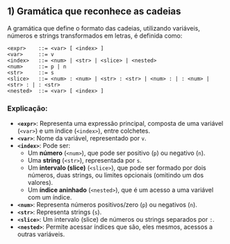
## 1) **Gramática que reconhece as cadeias**

A gramática que define o formato das cadeias, utilizando variáveis, números e strings transformados em letras, é definida como:

```bnf
<expr>    ::= <var> [ <index> ]
<var>     ::= v
<index>   ::= <num> | <str> | <slice> | <nested>
<num>     ::= p | n
<str>     ::= s
<slice>   ::= <num> : <num> | <str> : <str> | <num> : | : <num> | <str> : | : <str>
<nested>  ::= <var> [ <index> ]
```

### Explicação:
- **`<expr>`**: Representa uma expressão principal, composta de uma variável (`<var>`) e um índice (`<index>`), entre colchetes.
- **`<var>`**: Nome da variável, representado por `v`.
- **`<index>`**: Pode ser:
  - Um **número** (`<num>`), que pode ser positivo (`p`) ou negativo (`n`).
  - Uma **string** (`<str>`), representada por `s`.
  - Um **intervalo (slice)** (`<slice>`), que pode ser formado por dois números, duas strings, ou limites opcionais (omitindo um dos valores).
  - Um **índice aninhado** (`<nested>`), que é um acesso a uma variável com um índice.
- **`<num>`**: Representa números positivos/zero (`p`) ou negativos (`n`).
- **`<str>`**: Representa strings (`s`).
- **`<slice>`**: Um intervalo (slice) de números ou strings separados por `:`.
- **`<nested>`**: Permite acessar índices que são, eles mesmos, acessos a outras variáveis.
```
